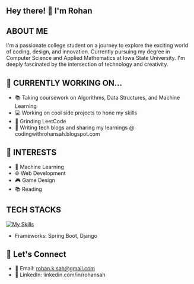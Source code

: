 ## Hey there! 👋 I'm Rohan 
## ABOUT ME
I'm a passionate college student on a journey to explore the exciting world of coding, design, and innovation. Currently pursuing my degree in Computer Science and Applied Mathematics at Iowa State University. I'm deeply fascinated by the intersection of technology and creativity.

## 🚀 CURRENTLY WORKING ON...
- 📚 Taking coursework on Algorithms, Data Structures, and Machine Learning
- 💻 Working on cool side projects to hone my skills
- 🎨 Grinding LeetCode
- 📝 Writing tech blogs and sharing my learnings @ codingwithrohansah.blogspot.com 
## 🌱 INTERESTS
- 🧠 Machine Learning 
- 🌐 Web Development
- 🎮 Game Design
- 📚 Reading
## TECH STACKS
[![My Skills](https://skillicons.dev/icons?i=html,css,js,react,nodejs,sass,flutter&perline=6)](https://skillicons.dev)


- Frameworks: Spring Boot, Django
## 🤝 Let's Connect
- 📧 Email: rohan.k.sah@gmail.com
- 💼 LinkedIn: linkedin.com/in/rohansah
  
